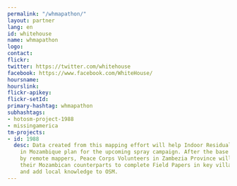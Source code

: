 ```yaml
---
permalink: "/whmapathon/"
layout: partner
lang: en
id: whitehouse
name: whmapathon
logo: 
contact: 
flickr: 
twitter: https://twitter.com/whitehouse
facebook: https://www.facebook.com/WhiteHouse/
hoursname: 
hourslink: 
flickr-apikey: 
flickr-setId: 
primary-hashtag: whmapathon
subhashtags:
- hotosm-project-1988
- missingamerica
tm-projects:
- id: 1988
  desc: Data created from this mapping effort will help Indoor Residual Spraying programs
    in Mozambique plan for the upcoming spray campaign. After the base map is completed
    by remote mappers, Peace Corps Volunteers in Zambezia Province will work with
    their Mozambican counterparts to complete Field Papers in key villages and towns
    and add local knowledge to OSM.
---
```


